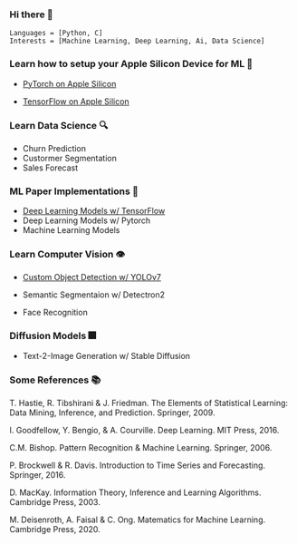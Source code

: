 ### Hi there 👋
```
Languages = [Python, C]
Interests = [Machine Learning, Deep Learning, Ai, Data Science]
```
### Learn how to setup your Apple Silicon Device for ML 🚀

- [PyTorch on Apple Silicon](https://github.com/phpfontana/pytorch-apple-silicon) 

- [TensorFlow on Apple Silicon](https://github.com/phpfontana/tensorflow-apple-silicon) 

### Learn Data Science 🔍
- Churn Prediction
- Custormer Segmentation
- Sales Forecast

### ML Paper Implementations 🤖
- [Deep Learning Models w/ TensorFlow](https://github.com/phpfontana/tensorflow-models)
- Deep Learning Models w/ Pytorch
- Machine Learning Models

### Learn Computer Vision 👁‍
- [Custom Object Detection w/ YOLOv7](https://github.com/phpfontana/custom-object-detection)

- Semantic Segmentaion w/ Detectron2

- Face Recognition

### Diffusion Models 🎆
- Text-2-Image Generation w/ Stable Diffusion 

### Some References 📚
T. Hastie, R. Tibshirani & J. Friedman. The Elements of Statistical Learning: Data Mining, Inference, and Prediction. Springer, 2009.

I. Goodfellow, Y. Bengio, & A. Courville. Deep Learning. MIT Press, 2016.

C.M. Bishop. Pattern Recognition & Machine Learning. Springer, 2006. 

P. Brockwell & R. Davis. Introduction to Time Series and Forecasting. Springer, 2016.

D. MacKay. Information Theory, Inference and Learning Algorithms. Cambridge Press, 2003.

M. Deisenroth, A. Faisal & C. Ong. Matematics for Machine Learning. Cambridge Press, 2020.
